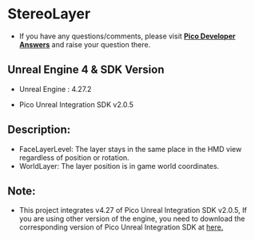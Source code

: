# StereoLayer

- If you have any questions/comments, please visit [**Pico Developer Answers**](https://devanswers.pico-interactive.com/) and raise your question there.

## Unreal Engine 4 & SDK Version
- Unreal Engine : 4.27.2

- Pico Unreal Integration SDK v2.0.5

## Description:
- FaceLayerLevel: The layer stays in the same place in the HMD view regardless of position or rotation.
- WorldLayer: The layer position is in game world coordinates.
## Note:
- This project integrates v4.27 of Pico Unreal Integration SDK v2.0.5, If you are using other version of the engine, you need to download the corresponding version of Pico Unreal Integration SDK at [here.](https://developer-global.pico-interactive.com/sdk?deviceId=1&platformId=2&itemId=13)
